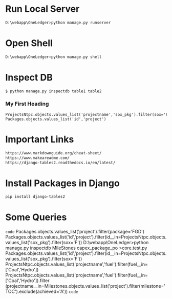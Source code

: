 # Run Local Server
```bash
D:\webapp\OneLedger>python manage.py runserver
```
# Open Shell
```bash
D:\webapp\OneLedger>python manage.py shell
```

# Inspect DB
```
$ python manage.py inspectdb table1 table2
```

### My First Heading
```
ProjectsNtpc.objects.values_list('projectname','sox_pkg').filter(sox='F')
Packages.objects.values_list('id','project')
```
# Important Links
```bash
https://www.markdownguide.org/cheat-sheet/
https://www.makeareadme.com/
https://django-tables2.readthedocs.io/en/latest/
```
# Install Packages in Django
```bash
pip install django-tables2
```

# Some Queries
`code`
Packages.objects.values_list('project').filter(package='FGD')
Packages.objects.values_list('id','project').filter(id__in=ProjectsNtpc.objects.values_list('sox_pkg').filter(sox='F'))
D:\webapp\OneLedger>python manage.py inspectdb MileStones capex_package_po >core.test.py
Packages.objects.values_list('id','project').filter(id__in=ProjectsNtpc.objects.values_list('sox_pkg').filter(sox='F'))
ProjectsNtpc.objects.values_list('projectname','fuel').filter(fuel__in= ['Coal','Hydro'])
ProjectsNtpc.objects.values_list('projectname','fuel').filter(fuel__in= ['Coal','Hydro']).filter
(projectname__in=Milestones.objects.values_list('project').filter(milestone='TOC').exclude(achieved='A'))
`code`
